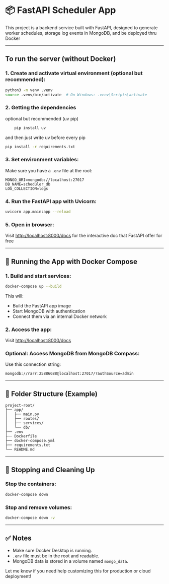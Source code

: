 # 📦 FastAPI Scheduler App

This project is a backend service built with FastAPI, designed to generate worker schedules, storage log events in MongoDB, and be deployed thru Docker 

---

## To run the server (without Docker)

### 1. Create and activate virtual environment (optional but recommended):
```bash
python3 -m venv .venv 
source .venv/bin/activate  # On Windows: .venv\Scripts\activate
```

### 2. Getting the dependencies
optional but recommended (uv pip)
```bash
    pip install uv
````
and then just write uv before every pip
```bash
pip install -r requirements.txt


```

### 3. Set environment variables:
Make sure you have a `.env` file at the root:
```env
MONGO_URI=mongodb://localhost:27017
DB_NAME=scheduler_db
LOG_COLLECTION=logs
```

### 4. Run the FastAPI app with Uvicorn:
```bash
uvicorn app.main:app --reload
```

### 5. Open in browser:
Visit [http://localhost:8000/docs](http://localhost:8000/docs) for the interactive doc that FastAPI offer for free

---

## 🐳 Running the App with Docker Compose

### 1. Build and start services:
```bash
docker-compose up --build
```

This will:
- Build the FastAPI app image
- Start MongoDB with authentication
- Connect them via an internal Docker network

### 2. Access the app:
Visit [http://localhost:8000/docs](http://localhost:8000/docs)

### Optional: Access MongoDB from MongoDB Compass:
Use this connection string:
```text
mongodb://rarr:25886688@localhost:27017/?authSource=admin
```

---

## 📁 Folder Structure (Example)
```
project-root/
├── app/
│   ├── main.py
│   ├── routes/
│   ├── services/
│   └── db/
├── .env
├── Dockerfile
├── docker-compose.yml
├── requirements.txt
└── README.md
```

---

## 🧹 Stopping and Cleaning Up

### Stop the containers:
```bash
docker-compose down
```

### Stop and remove volumes:
```bash
docker-compose down -v
```

---

## ✅ Notes
- Make sure Docker Desktop is running.
- `.env` file must be in the root and readable.
- MongoDB data is stored in a volume named `mongo_data`.

Let me know if you need help customizing this for production or cloud deployment!
